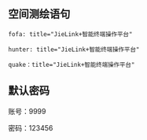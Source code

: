 ## 空间测绘语句



`fofa: title="JieLink+智能终端操作平台"`

`hunter: title="JieLink+智能终端操作平台"`

`quake：title="JieLink+智能终端操作平台"`

## 默认密码

账号：9999

密码：123456